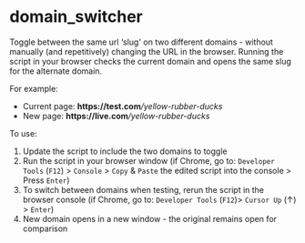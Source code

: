 # domain_switcher

Toggle between the same url ‘slug' on two different domains - without manually (and repetitively) changing the URL in the browser. Running the script in your browser checks the current domain and opens the same slug for the alternate domain. 

For example: 
* Current page: <strong>https://<span></span>test.com</strong><em>/yellow-rubber-ducks</em>
* New page: <strong>https://<span></span>live.com</strong><em>/yellow-rubber-ducks</em>

To use: 
1. Update the script to include the two domains to toggle
2. Run the script in your browser window (if Chrome, go to: `Developer Tools` (`F12`) > `Console` > `Copy` & `Paste` the edited script into the console > Press `Enter`) 
3. To switch between domains when testing, rerun the script in the browser console (if Chrome, go to: `Developer Tools` (`F12`)> `Cursor Up` (&#8593;) > `Enter`)
4. New domain opens in a new window - the original remains open for comparison
